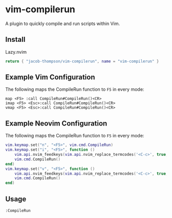 # vim-compilerun

A plugin to quickly compile and run scripts within Vim.

## Install

Lazy.nvim

```lua
return { "jacob-thompson/vim-compilerun", name = "vim-compilerun" }
```

## Example Vim Configuration


The following maps the CompileRun function to `F5` in every mode:

```vimscript
map <F5> :call CompileRun#CompileRun()<CR>
imap <F5> <Esc>:call CompileRun#CompileRun()<CR>
vmap <F5> <Esc>:call CompileRun#CompileRun()<CR>
```

## Example Neovim Configuration

The following maps the CompileRun function to `F5` in every mode:

```lua
vim.keymap.set("n", "<F5>", vim.cmd.CompileRun)
vim.keymap.set("i", "<F5>", function ()
    vim.api.nvim_feedkeys(vim.api.nvim_replace_termcodes('<C-c>', true, false, true), 'n', true)
    vim.cmd.CompileRun()
end)
vim.keymap.set("v", "<F5>", function ()
    vim.api.nvim_feedkeys(vim.api.nvim_replace_termcodes('<C-c>', true, false, true), 'n', true)
    vim.cmd.CompileRun()
end)
```

## Usage

```vimscript
:CompileRun
```
